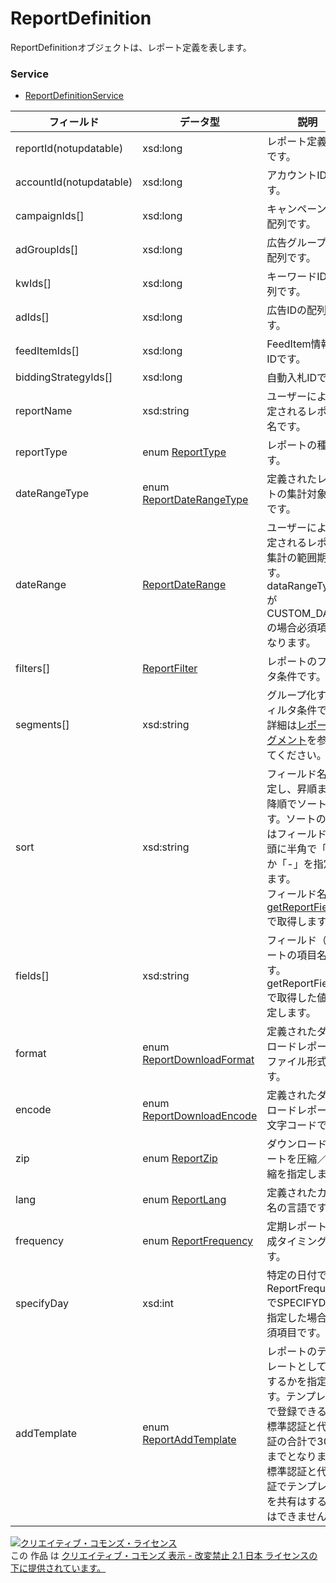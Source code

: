 # ReportDefinition
ReportDefinitionオブジェクトは、レポート定義を表します。
### Service
+ [ReportDefinitionService](../services/ReportDefinitionService.md)

| フィールド | データ型 | 説明 | ADD | SET | REMOVE | 
|---|---|---|---|---|---|
| reportId(notupdatable)| xsd:long| レポート定義のIDです。| ─| Req| Req |
| accountId(notupdatable)| xsd:long| アカウントIDです。| Req| Req| Req |
| campaignIds[]| xsd:long| キャンペーンIDの配列です。| Opt| ─| ─ |
| adGroupIds[]| xsd:long| 広告グループIDの配列です。| Opt| ─| ─ |
| kwIds[]| xsd:long| キーワードIDの配列です。| Opt| ─| ─ |
| adIds[]| xsd:long| 広告IDの配列です。| Opt| ─| ─ |
| feedItemIds[]| xsd:long| FeedItem情報のIDです。| Opt| ─| ─ |
| biddingStrategyIds[]| xsd:long| 自動入札IDです。| Opt| ─| ─ |
| reportName| xsd:string| ユーザーにより設定されるレポート名です。| Req| Opt| ─ |
| reportType| enum <a href="../data/ReportType.md">ReportType</a>| レポートの種類です。| Req| ─| ─ |
| dateRangeType| enum <a href="../data/ReportDateRangeType.md">ReportDateRangeType</a>| 定義されたレポートの集計対象期間です。| Req| ─| ─ |
| dateRange| <a href="../data/ReportDateRange.md">ReportDateRange</a>| ユーザーにより設定されるレポート集計の範囲期間です。dataRangeTypeがCUSTOM_DATEの場合必須項目になります。| Opt| ─| ─ |
| filters[]| <a href="../data/ReportFilter.md">ReportFilter</a>| レポートのフィルタ条件です。| Opt| ─| ─ |
| segments[]| xsd:string| グループ化するフィルタ条件です。<br>詳細は<a href="../appendix/reports.md#%E3%83%AC%E3%83%9D%E3%83%BC%E3%83%88%E3%82%BB%E3%82%B0%E3%83%A1%E3%83%B3%E3%83%88"><span>レポートセグメント</span></a>を参照してください。| Opt| ─| ─ |
| sort| xsd:string| フィールド名を指定し、昇順または降順でソートします。ソートの指定はフィールド名の頭に半角で「+」か「-」を指定します。<br>フィールド名は、<a href="../services/ReportDefinitionService.md#cNavigetReportFields"><span>getReportFields</span></a>で取得します。| Req| ─| ─ |
| fields[]| xsd:string| フィールド（レポートの項目名）です。getReportFieldsで取得した値を指定します。| Req| ─| ─ |
| format| enum <a href="../data/ReportDownloadFormat.md">ReportDownloadFormat</a>| 定義されたダウンロードレポートのファイル形式です。| Req| ─| ─ |
| encode| enum <a href="../data/ReportDownloadEncode.md">ReportDownloadEncode</a>| 定義されたダウンロードレポートの文字コードです。| Req| ─| ─ |
| zip| enum <a href="../data/ReportZip.md">ReportZip</a>| ダウンロードレポートを圧縮／非圧縮を指定します。| Req| ─| ─ |
| lang| enum <a href="../data/ReportLang.md">ReportLang</a>| 定義されたカラム名の言語です。| Opt| ─| ─ |
| frequency| enum <a href="../data/ReportFrequency.md">ReportFrequency</a>| 定期レポートの作成タイミングです。| Opt| ─| ─ |
| specifyDay| xsd:int| 特定の日付です。ReportFrequencyでSPECIFYDAYを指定した場合、必須項目です。| Opt| Opt| ─ |
| addTemplate| enum <a href="../data/ReportAddTemplate.md">ReportAddTemplate</a>| レポートのテンプレートとして追加するかを指定します。テンプレートで登録できる数は標準認証と代行認証の合計で30個までとなります。標準認証と代行認証でテンプレートを共有はすることはできません。| Req| ─| ─ |
<a rel="license" href="http://creativecommons.org/licenses/by-nd/2.1/jp/"><img alt="クリエイティブ・コモンズ・ライセンス" style="border-width:0" src="https://i.creativecommons.org/l/by-nd/2.1/jp/88x31.png" /></a><br />この 作品 は <a rel="license" href="http://creativecommons.org/licenses/by-nd/2.1/jp/">クリエイティブ・コモンズ 表示 - 改変禁止 2.1 日本 ライセンスの下に提供されています。</a>
